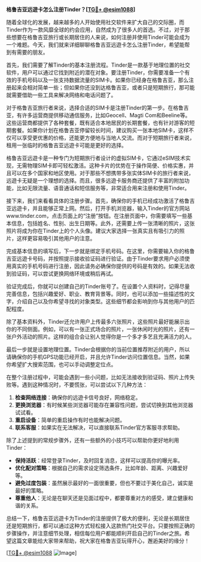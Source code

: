 **格鲁吉亚远遊卡怎么注册Tinder？[[TG💪+ @esim1088](https://t.me/s/esim1088)]**

随着全球化的发展，越来越多的人开始使用社交软件来扩大自己的交际圈，而Tinder作为一款风靡全球的约会应用，自然成为了很多人的首选。不过，对于那些想要在格鲁吉亚旅行或长期居住的人来说，如何注册并使用Tinder可能会成为一个难题。今天，我们就来详细聊聊格鲁吉亚远遊卡怎么注册Tinder，希望能帮到有需要的朋友。

首先，我们需要了解Tinder的基本注册流程。Tinder是一款基于地理位置的社交软件，用户可以通过它找到附近的潜在对象。要注册Tinder，你需要准备一个有效的手机号码以及一张支持数据流量的SIM卡。如果你已经身在格鲁吉亚，那么注册起来会相对简单一些；但如果你还没到达格鲁吉亚，或者只是短期旅行，那可能就需要借助一些工具来解决网络和电话问题了。

对于格鲁吉亚旅行者来说，选择合适的SIM卡是注册Tinder的第一步。在格鲁吉亚，有许多运营商提供移动通信服务，比如Geocell、Magti Com和Beeline等。这些运营商都提供了各种套餐，既有适合本地居民的长期套餐，也有针对游客的短期套餐。如果你计划在格鲁吉亚停留较长时间，建议购买一张本地SIM卡，这样不仅可以享受更优惠的价格，还能更方便地与当地人交流。而对于短期旅行者来说，租用一张临时的格鲁吉亚远遊卡可能是更好的选择。

格鲁吉亚远遊卡是一种专门为短期旅行者设计的虚拟SIM卡，它通过eSIM技术实现，无需物理SIM卡即可轻松激活。这种卡片的优势在于操作简便、价格实惠，并且可以在多个国家和地区使用。对于那些不想携带多张实体SIM卡的旅行者来说，远遊卡无疑是一个理想的选择。而且，很多远遊卡服务商还提供了丰富的附加功能，比如无限流量、语音通话和短信服务等，非常适合用来注册和使用Tinder。

接下来，我们来看看具体的注册步骤。首先，确保你的手机已经成功激活了格鲁吉亚远遊卡，并且能够正常上网。然后，打开手机浏览器，输入Tinder的官方网站www.tinder.com，点击页面上的“注册”按钮。在注册页面中，你需要填写一些基本信息，包括姓名、性别、出生日期等。此外，还需要上传一张清晰的照片，这张照片将成为你在Tinder上的个人头像。建议大家选择一张真实且有吸引力的照片，这样更容易吸引其他用户的注意。

完成基本信息的填写后，下一步就是绑定手机号码。在这里，你需要输入你的格鲁吉亚远遊卡号码，并按照提示接收验证码进行验证。由于Tinder要求用户必须使用真实的手机号码进行注册，因此请务必确保你提供的号码是有效的。如果无法收到验证码，可以尝试更换网络环境或稍后再试。

验证完成后，你就可以创建自己的Tinder账号了。在设置个人资料时，记得尽量完善信息，包括兴趣爱好、职业、教育背景等。同时，也可以添加一些描述性的文字，介绍自己以及你希望寻找的对象类型。这些细节都会影响到你与其他用户的匹配程度。

除了基本资料外，Tinder还允许用户上传最多六张照片，这些照片最好能展示出你的不同侧面。例如，可以有一张正式场合的照片，一张休闲时光的照片，还有一张户外活动的照片。这样的组合会让别人觉得你是一个多才多艺且充满活力的人。

最后一步就是设置地理位置。Tinder会根据你的当前位置推荐附近的用户，所以请确保你的手机GPS功能已经开启，并且允许Tinder访问位置信息。当然，如果你希望扩大搜索范围，也可以手动调整定位点。

在整个注册过程中，可能会遇到一些小问题，比如无法接收到验证码、照片上传失败等。遇到这种情况时，不要慌张，可以尝试以下几种方法：

1. **检查网络连接**：确保你的远遊卡信号良好，网络稳定。
2. **更换浏览器**：有时候某些浏览器可能存在兼容性问题，尝试切换到其他浏览器试试看。
3. **重启设备**：简单的重启操作有时也能解决问题。
4. **联系客服**：如果实在无法解决，可以直接联系Tinder官方客服寻求帮助。

除了上述提到的常规步骤外，还有一些额外的小技巧可以帮助你更好地利用Tinder：

- **保持活跃**：经常登录Tinder，及时回复消息，这样可以提高你的曝光率。
- **优化配对策略**：根据自己的需求设定筛选条件，比如年龄、距离、兴趣爱好等。
- **避免过度包装**：虽然展示最好的一面很重要，但也不要过于美化自己，诚实是最好的策略。
- **尊重他人**：无论是在聊天还是见面过程中，都要尊重对方的感受，建立健康和谐的关系。

总结一下，格鲁吉亚远遊卡为Tinder的注册提供了极大的便利，无论是长期居住还是短期旅行，都可以通过这种方式轻松接入这款热门社交平台。只要按照正确的步骤操作，并注意细节处理，相信每位用户都能顺利开启自己的Tinder之旅。希望这篇文章能给大家带来帮助，祝大家在格鲁吉亚玩得开心，邂逅美好的缘分！

[[TG💪+ @esim1088](https://t.me/s/esim1088) ![Image](https://i.postimg.cc/4NQfJmqS/Snipaste-2025-05-13-00-14-12.png)]